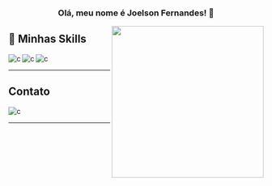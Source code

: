 <h3  align="center"> Olá, meu nome é <strong>Joelson Fernandes!</strong>  👋 </h3>

<img align="right" width="300" src="https://i2.wp.com/allhtaccess.info/wp-content/uploads/2018/03/programming.gif?fit=1281%2C716&ssl=1" />

## 🚀 Minhas Skills

<img align="left" height="" src="https://img.shields.io/badge/HTML5-E34F26?style=for-the-badge&logo=html5&logoColor=white" alt="c"/>
<img align="left" height="" src="https://img.shields.io/badge/CSS3-1572B6?style=for-the-badge&logo=css3&logoColor=white" alt="c"/>
<img align="left" height="" src="https://img.shields.io/badge/Bootstrap-563D7C?style=for-the-badge&logo=bootstrap&logoColor=white" alt="c"/>

<br>

----

## Contato

<a href="https://www.linkedin.com/in/joelson-fernandes-4b1841205/"><img align="left" height="" src="https://img.shields.io/badge/LinkedIn-0077B5?style=for-the-badge&logo=linkedin&logoColor=white" alt="c"/></a>

<br>

----



